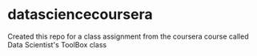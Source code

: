 datasciencecoursera
===================

Created this repo for a class assignment from the coursera course called Data Scientist's ToolBox class
